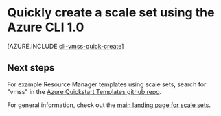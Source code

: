 <properties
    pageTitle="Quick create a scale set in Azure - CLI 1.0 | Azure"
    description="Deploy scale sets using CLI quick create."
    keywords="virtual machine scale sets"
    services="virtual-machine-scale-sets"
    documentationcenter=""
    author="gatneil"
    manager="madhana"
    editor="tysonn"
    tags="azure-resource-manager" />
<tags
    ms.assetid="bc8c377a-8c3f-45b8-8b2d-acc2d6d0b1e8"
    ms.service="virtual-machine-linux"
    ms.workload="infrastructure-services"
    ms.tgt_pltfrm="vm-linux"
    ms.devlang="na"
    ms.topic="article"
    ms.date="2/21/2017"
    wacn.date=""
    ms.author="negat" />

# Quickly create a scale set using the Azure CLI 1.0
[AZURE.INCLUDE [cli-vmss-quick-create](../../includes/virtual-machines-linux-nodejs-cli-vmss-quick-create-include.md)]

## Next steps
For example Resource Manager templates using scale sets, search for "vmss" in the [Azure Quickstart Templates github repo](https://github.com/Azure/azure-quickstart-templates).

For general information, check out the [main landing page for scale sets](/home/features/virtual-machine-scale-sets/).